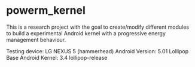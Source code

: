 # powerm_kernel

This is a research project with the goal to create/modify different modules to build a experimental Android kernel 
with a progressive energy management behaviour.

Testing device: LG NEXUS 5 (hammerhead)
Android Version: 5.01 Lollipop
Base Android Kernel:  3.4 lollipop-release
